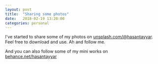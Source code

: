 ```yaml
---
layout: post
title:  "Sharing some photos"
date:   2018-02-19 13:20:00
categories: personal
---
```


I've started to share some of my photos on [unsplash.com/@hasantayyar](https://unsplash.com/@hasantayyar).
Feel free to download and use. Ah and follow me.

And you can also follow some of my mini works on [behance.net/hasantayyar](https://www.behance.net/hasantayyar)
